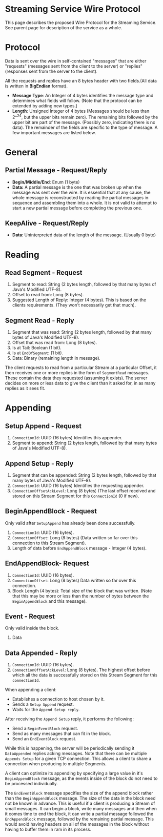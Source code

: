 <!--
Copyright (c) 2017 Dell Inc., or its subsidiaries. All Rights Reserved.

Licensed under the Apache License, Version 2.0 (the "License");
you may not use this file except in compliance with the License.
You may obtain a copy of the License at

    http://www.apache.org/licenses/LICENSE-2.0
-->
# Streaming Service Wire Protocol

This page describes the proposed Wire Protocol for the Streaming Service. See parent page for description of the service as a whole.

# Protocol

Data is sent over the wire in self-contained "messages" that are either "requests" (messages sent from the client to the server) or "replies" (responses sent from the server to the client).

All the requests and replies have an 8 bytes header with two fields.(All data is written in **BigEndian** format).

- **Message Type**: An Integer of 4 bytes identifies the message type and determines what fields will follow. (Note that the protocol can be extended by adding new types.)
- **Length**:  Unsigned Integer of 4 bytes (Messages should be less than 2^<sup>24</sup>, but the upper bits remain zero). The remaining bits followed by the upper bit are part of the message. (Possibly zero, indicating there is no data).
The remainder of the fields are specific to the type of message. A few important messages are listed below.

# General

## Partial Message - Request/Reply

-  **Begin/Middle/End**: Enum (1 byte)
-  **Data:** A partial message is the one that was broken up when the message was sent over the wire. It is essential that at any cause, the whole message is reconstructed by reading the partial messages in sequence and assembling them into a whole. It is not valid to attempt to start a new partial message before completing the previous one.

## KeepAlive - Request/Reply

- **Data**: Uninterpreted data of the length of the message. (Usually 0 byte)

# Reading


## Read Segment - Request

1. Segment to read: String (2 bytes length, followed by that many bytes of Java's Modified UTF-8).
2. Offset to read from:  Long (8 bytes).
3. Suggested Length of Reply: Integer (4 bytes). This is based on the clients requirements. (They won't necessarily get that much).

## Segment Read - Reply

1.  Segment that was read: String (2 bytes length, followed by that many bytes of Java's Modified UTF-8).
2.  Offset that was read from: Long (8 bytes).
3.  Is at Tail: Boolean (1 bit).
4.  Is at `EndOfSegment`: (1 bit).
5.  Data: Binary (remaining length in message).

The client requests to read from a particular Stream at a particular Offset, it then receives one or more replies in the form of `SegmentRead` messages. These contain the data they requested (assuming it exists). The server decides on more or less data to give the client than it asked for, in as many replies as it sees fit.

# Appending

## Setup Append - Request

1.  `ConnectionId`: UUID (16 bytes) Identifies this appender.
2.  Segment to append: String (2 bytes length, followed by that many bytes of Java's Modified UTF-8).

## Append Setup - Reply

1.  Segment that can be appended: String (2 bytes length, followed by that many bytes of Java's Modified UTF-8).
2.  `ConnectionId`: UUID (16 bytes) Identifies the requesting appender.
3.  `ConnectionOffsetAckLevel`: Long (8 bytes) (The last offset received and stored on this Stream Segment for this `ConnectionId` (0 if new).

## BeginAppendBlock - Request 

Only valid after `SetupAppend` has already been done successfully.

1.  `ConnectionId`: UUID (16 bytes).
2.  `ConnectionOffset`: Long (8 bytes) (Data written so far over this connection to this Stream Segment).
3.  Length of data before `EndAppendBlock` message - Integer (4 bytes). 

## EndAppendBlock- Request

1.  `ConnectionId`: UUID (16 bytes).
2.  `ConnectionOffset`: Long (8 bytes) Data written so far over this connection.
3.  Block Length (4 bytes): Total size of the block that was written. (Note that this may be more or less than the number of bytes between the `BeginAppendBlock` and this message).

## Event - Request

Only valid inside the block.

1.  Data

## Data Appended - Reply

1.  `ConnectionId`: UUID (16 bytes).
2.  `ConnectionOffsetAckLevel`: Long (8 bytes). The highest offset before which all the data is successfully stored on this Stream Segment for this `connectionId`.

When appending a client:

- Establishes a connection to host chosen by it.
- Sends a `Setup Append` request.
- Waits for the `Append Setup reply`.

After receiving the `Append Setup` reply, it performs the following:
- Send a `BeginEventBlock` request.
- Send as many messages that can fit in the block.
- Send an `EndEventBlock` request.

While this is happening, the server will be periodically sending it `DataAppended` replies acking messages. Note that there can be multiple `Appends Setup` for a given TCP connection. This allows a client to share a connection when producing to multiple Segments.

A client can optimize its appending by specifying a large value in it's `BeginAppendBlock` message, as the events inside of the block do not need to be processed individually.

The `EndEventBlock` message specifies the size of the append block rather than the `BeginAppendBlock` message. The size of the data in the block need not be known in advance. This is useful if a client is producing a Stream of small messages. It can begin a block, write many messages and then when it comes time to end the block, it can write a partial message followed the `EndAppendBlock` message, followed by the remaining partial message. This would avoid having headers on all of the messages in the block without having to buffer them in ram in its process.
